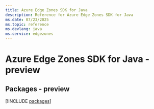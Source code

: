 ```yaml
---
title: Azure Edge Zones SDK for Java
description: Reference for Azure Edge Zones SDK for Java
ms.date: 07/23/2025
ms.topic: reference
ms.devlang: java
ms.service: edgezones
---
```

# Azure Edge Zones SDK for Java - preview
## Packages - preview
[!INCLUDE [packages](edge-zones-index.md)]